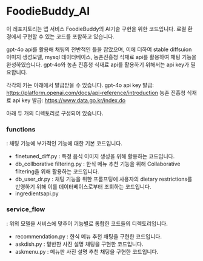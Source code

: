 # FoodieBuddy_AI
이 레포지토리는 앱 서비스 FoodieBuddy의 AI기술 구현을 위한 코드입니다.
로컬 환경에서 구현할 수 있는 코드를 포함하고 있습니다.

gpt-4o api를 활용해 채팅의 전반적인 틀을 잡았으며, 이에 더하여 stable diffsuion 이미지 생성모델, mysql 데이터베이스, 농촌진흥청 식재료 api를 활용하여 채팅 기능을 완성하였습니다.
gpt-4o와 농촌 진흥청 식재료 api를 활용하기 위해서는 api key가 필요합니다.

각각의 키는 아래에서 발급받을 수 있습니다.
gpt-4o api key 발급: https://platform.openai.com/docs/api-reference/introduction
농촌 진흥청 식재료 api key 발급: https://www.data.go.kr/index.do

아래 두 개의 디렉토리로 구성되어 있습니다.
### functions
: 채팅 기능에 부가적인 기능에 대한 기본 코드입니다.
- finetuned_diff.py
  : 특정 음식 이미지 생성을 위해 활용하는 코드입니다.
- db_collborative filtering.py
  : 한식 메뉴 추천 기능을 위해 Collaborative filtering을 위해 활용하는 코드입니다.
- db_user_dr.py
  : 채팅 기능을 위한 프롬프팅에 사용자의 dietary restrictions를 반영하기 위해 이를 데이터베이스로부터 조회하는 코드입니다.
- ingredientsapi.py

### service_flow
: 위의 모델을 서비스에 맞추어 기능별로 통합한 코드들의 디렉토리입니다.
- recommendation.py
  : 한식 메뉴 추천 채팅을 구현한 코드입니다.
- askdish.py
  : 밑반찬 사진 설명 채팅을 구현한 코드입니다.
- askmenu.py
  : 메뉴판 사진 설명 추천 채팅을 구현한 코드입니다.
